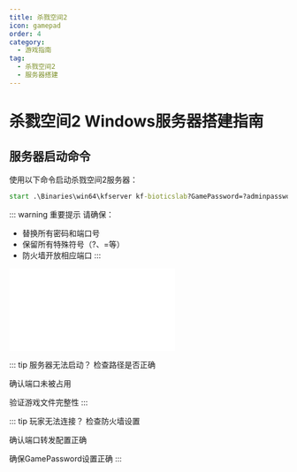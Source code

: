 ```yaml
---
title: 杀戮空间2
icon: gamepad
order: 4
category:
  - 游戏指南
tag:
  - 杀戮空间2
  - 服务器搭建
---
```


# 杀戮空间2 Windows服务器搭建指南

## 服务器启动命令

使用以下命令启动杀戮空间2服务器：

```cmd
start .\Binaries\win64\kfserver kf-bioticslab?GamePassword=?adminpassword=123?port=12345?PeerPort=12356
```

::: warning 重要提示
请确保：

- 替换所有密码和端口号
- 保留所有特殊符号（?、=等）
- 防火墙开放相应端口
:::

<div class="video-container">
  <iframe src="//player.bilibili.com/player.html?bvid=BV1QqE2zEEo3&page=1&high_quality=1&danmaku=0" 
          scrolling="no" 
          border="0" 
          frameborder="no" 
          framespacing="0" 
          allowfullscreen="true">
  </iframe>
</div>

::: tip 服务器无法启动？
检查路径是否正确

确认端口未被占用

验证游戏文件完整性
:::

::: tip 玩家无法连接？
检查防火墙设置

确认端口转发配置正确

确保GamePassword设置正确
:::
